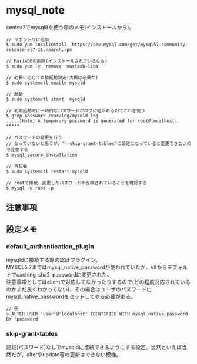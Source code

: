 # mysql_note
centos7でmysql8を使う際のメモ(インストールから)。  

```
// リポジトリに追加
$ sudo yum localinstall  https://dev.mysql.com/get/mysql57-community-release-el7-11.noarch.rpm

// MariaDBの削除(インストールされているなら)
$ sudo yum -y  remove  mariadb-libs

// 必要に応じて自動起動設定(大概は必要か)
$ sudo systemctl enable mysqld

// 起動
$ sudo systemctl start  mysqld

// 初期起動時に一時的なパスワードがログに吐かれるのでこれを使う
$ grep password /var/log/mysqld.log
.....[Note] A temporary password is generated for root@localhost: *****

// パスワードの変更を行う
// なっていないと思うが、"--skip-grant-tables"の設定になっていると変更できないので注意する
$ mysql_secure_installation

// 再起動
$ sudo systemctl restart mysqld

// rootで接続。変更したパスワードが反映されていることを確認する
$ mysql -u root -p
```

## 注意事項


## 設定メモ
### default_authentication_plugin
mysqldに接続する際の認証プラグイン。  
MYSQL5.7まではmysql_native_passwordが使われていたが、v8からデフォルトでcaching_sha2_passwordに変更された。  
注意事項としてはclientで対応してなかったりするので(どの程度対応されているのかまだ良くわかってない)、その場合はユーザのパスワードにmysql_native_passwordをセットしてやる必要がある。  
```
// 例
> ALTER USER 'user'@'localhost' IDENTIFIED WITH mysql_native_password BY 'password'
```

### skip-grant-tables
認証(パスワード)なしでmysqldに接続できるようにする設定。当然といえば当然だが、alterやupdate等の更新はできない模様。
